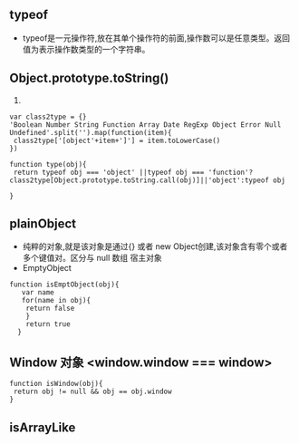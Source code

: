 ## typeof
* typeof是一元操作符,放在其单个操作符的前面,操作数可以是任意类型。返回值为表示操作数类型的一个字符串。

## Object.prototype.toString()
1.
```
var class2type = {}
'Boolean Number String Function Array Date RegExp Object Error Null Undefined'.split('').map(function(item){
 class2type['[object'+item+']'] = item.toLowerCase()
})

function type(obj){
 return typeof obj === 'object' ||typeof obj === 'function'?class2type[Object.prototype.toString.call(obj)]||'object':typeof obj

}
```
## plainObject
* 纯粹的对象,就是该对象是通过{} 或者 new Object创建,该对象含有零个或者多个键值对。区分与 null 数组 宿主对象
* EmptyObject
```
function isEmptObject(obj){
   var name
   for(name in obj){
    return false
    }
    return true
  }
```
## Window 对象 <window.window === window>
```
function isWindow(obj){
 return obj != null && obj == obj.window
}
```
## isArrayLike
